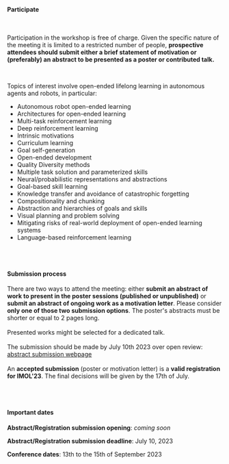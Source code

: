 ---
---

<br>

#### Participate


<br>

Participation in the workshop is free of charge. Given the specific nature of the meeting it is limited to a restricted number of people, <b>prospective attendees should submit either a brief statement of motivation or (preferably) an abstract to be presented as a poster or contributed talk.</b>

<br>

Topics of interest involve open-ended lifelong learning in autonomous agents and robots, in particular:
* Autonomous robot open-ended learning
* Architectures for open-ended learning
* Multi-task reinforcement learning
* Deep reinforcement learning
* Intrinsic motivations
* Curriculum learning
* Goal self-generation
* Open-ended development
* Quality Diversity methods
* Multiple task solution and parameterized skills
* Neural/probabilistic representations and abstractions
* Goal-based skill learning
* Knowledge transfer and avoidance of catastrophic forgetting
* Compositionality and chunking
* Abstraction and hierarchies of goals and skills
* Visual planning and problem solving
* Mitigating risks of real-world deployment of open-ended learning systems
* Language-based reinforcement learning 

<br>
<br>

#### Submission process

There are two ways to attend the meeting: either **submit an abstract of work to present in the poster sessions (published or unpublished)** or **submit an abstract of ongoing work as a motivation letter**. Please consider **only one of those two submission options**. The poster's abstracts must be shorter or equal to 2 pages long.
<br>
<br>
Presented works might be selected for a dedicated talk.
<br>
<br>
The submission should be made by July 10th 2023 over open review: <a href="https://openreview.net/group?id=IMOL/2023/Conference/">abstract submission webpage</a>
<br>
<br>
An **accepted submission** (poster or motivation letter) is a **valid registration for IMOL'23**. The final decisions will be given by the 17th of July.


<br>
<br>


#### Important dates

**Abstract/Registration submission opening**: <i>coming soon</i>

**Abstract/Registration submission deadline**: July 10, 2023

**Conference dates**: 13th to the 15th of September 2023

<br>
<br>


